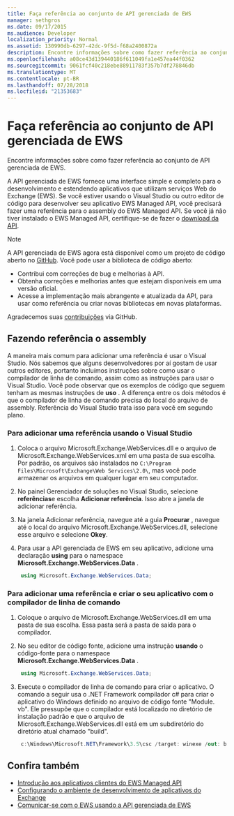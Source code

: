 ```yaml
---
title: Faça referência ao conjunto de API gerenciada de EWS
manager: sethgros
ms.date: 09/17/2015
ms.audience: Developer
localization_priority: Normal
ms.assetid: 130990db-6297-42dc-9f5d-f68a2400872a
description: Encontre informações sobre como fazer referência ao conjunto de API gerenciada de EWS.
ms.openlocfilehash: a08ce43d139440186f611049fa1e457ea44f0362
ms.sourcegitcommit: 9061fcf40c218ebe88911783f357b7df278846db
ms.translationtype: MT
ms.contentlocale: pt-BR
ms.lasthandoff: 07/28/2018
ms.locfileid: "21353683"
---
```

# <a name="reference-the-ews-managed-api-assembly"></a>Faça referência ao conjunto de API gerenciada de EWS

Encontre informações sobre como fazer referência ao conjunto de API gerenciada de EWS.
  
A API gerenciada de EWS fornece uma interface simple e completo para o desenvolvimento e estendendo aplicativos que utilizam serviços Web do Exchange (EWS). Se você estiver usando o Visual Studio ou outro editor de código para desenvolver seu aplicativo EWS Managed API, você precisará fazer uma referência para o assembly do EWS Managed API. Se você já não tiver instalado o EWS Managed API, certifique-se de fazer o [download da API](http://aka.ms/ews-managed-api-readme).
  
> [!NOTE]
> A API gerenciada de EWS agora está disponível como um projeto de código aberto no [GitHub](https://github.com/officedev/ews-managed-api). Você pode usar a biblioteca de código aberto: 
> - Contribui com correções de bug e melhorias à API. 
> - Obtenha correções e melhorias antes que estejam disponíveis em uma versão oficial. 
> - Acesse a implementação mais abrangente e atualizada da API, para usar como referência ou criar novas bibliotecas em novas plataformas. 
> 
>  Agradecemos suas [contribuições](https://github.com/OfficeDev/ews-managed-api/blob/master/CONTRIBUTING.md) via GitHub. 
  
## <a name="referencing-the-assembly"></a>Fazendo referência o assembly

A maneira mais comum para adicionar uma referência é usar o Visual Studio. Nós sabemos que alguns desenvolvedores por aí gostam de usar outros editores, portanto incluímos instruções sobre como usar o compilador de linha de comando, assim como as instruções para usar o Visual Studio. Você pode observar que os exemplos de código que seguem tenham as mesmas instruções de **uso** . A diferença entre os dois métodos é que o compilador de linha de comando precisa do local do arquivo de assembly. Referência do Visual Studio trata isso para você em segundo plano. 
  
### <a name="to-add-a-reference-by-using-visual-studio"></a>Para adicionar uma referência usando o Visual Studio

1. Coloca o arquivo Microsoft.Exchange.WebServices.dll e o arquivo de Microsoft.Exchange.WebServices.xml em uma pasta de sua escolha. Por padrão, os arquivos são instalados no `C:\Program Files\Microsoft\Exchange\Web Services\2.0\`, mas você pode armazenar os arquivos em qualquer lugar em seu computador.
    
2. No painel Gerenciador de soluções no Visual Studio, selecione **referências**e escolha **Adicionar referência**. Isso abre a janela de adicionar referência.
    
3. Na janela Adicionar referência, navegue até a guia **Procurar** , navegue até o local do arquivo Microsoft.Exchange.WebServices.dll, selecione esse arquivo e selecione **Okey**. 
    
4. Para usar a API gerenciada de EWS em seu aplicativo, adicione uma declaração **using** para o namespace **Microsoft.Exchange.WebServices.Data** . 
    
   ```cs
    using Microsoft.Exchange.WebServices.Data;
   ```

### <a name="to-add-a-reference-and-build-your-application-with-the-command-line-compiler"></a>Para adicionar uma referência e criar o seu aplicativo com o compilador de linha de comando

1. Coloque o arquivo de Microsoft.Exchange.WebServices.dll em uma pasta de sua escolha. Essa pasta será a pasta de saída para o compilador.
    
2. No seu editor de código fonte, adicione uma instrução **usando** o código-fonte para o namespace **Microsoft.Exchange.WebServices.Data** . 
    
   ```cs
    using Microsoft.Exchange.WebServices.Data;
   ```

3. Execute o compilador de linha de comando para criar o aplicativo. O comando a seguir usa o .NET Framework compilador c# para criar o aplicativo do Windows definido no arquivo de código fonte "Module. vb". Ele pressupõe que o compilador está localizado no diretório de instalação padrão e que o arquivo de Microsoft.Exchange.WebServices.dll está em um subdiretório do diretório atual chamado "build".
    
   ```cs
    c:\Windows\Microsoft.NET\Framework\3.5\csc /target: winexe /out: build\testApplication /reference: build\Microsoft.Exchange.WebServices.dll program.cs
   ```

## <a name="see-also"></a>Confira também

- [Introdução aos aplicativos clientes do EWS Managed API](get-started-with-ews-managed-api-client-applications.md)    
- [Configurando o ambiente de desenvolvimento de aplicativos do Exchange](setting-up-your-exchange-application-development-environment.md)   
- [Comunicar-se com o EWS usando a API gerenciada de EWS](how-to-communicate-with-ews-by-using-the-ews-managed-api.md)
    

